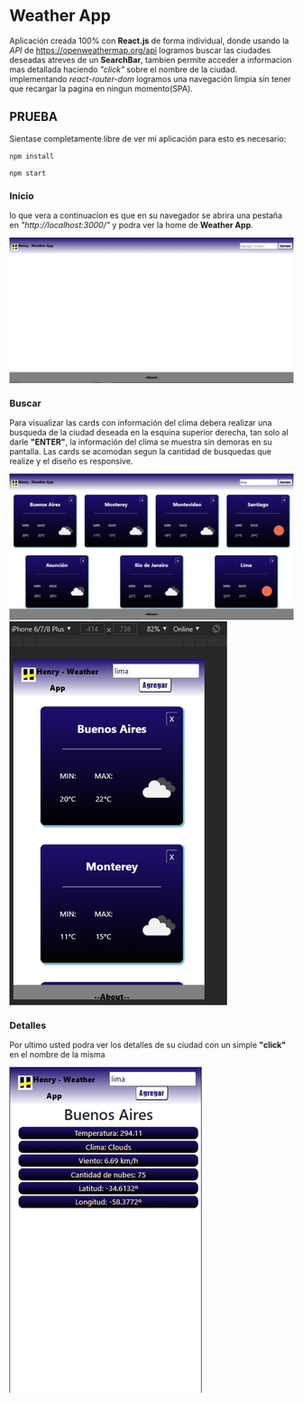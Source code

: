 
#  Weather App


Aplicación creada 100% con __React.js__ de forma individual, donde usando la _API_ de https://openweathermap.org/api logramos buscar las ciudades deseadas atreves de un __SearchBar__, tambien permite acceder a informacion mas detallada haciendo _"click"_ sobre el nombre de la ciudad. implementando _react-router-dom_ logramos una navegación limpia sin tener que recargar la pagina en ningun momento(SPA).

## PRUEBA 


Sientase completamente libre de ver mi aplicación para esto es necesario:
 

```NPM
npm install
```

```NPM
npm start
```

### Inicio

lo que vera a continuacion es que en su navegador se abrira una pestaña en _"http://localhost:3000/"_ y podra ver la home de __Weather App__. 


![Home](./img/home.png)

### Buscar

Para visualizar las cards con información del clima debera realizar una busqueda de la ciudad deseada en la esquina superior derecha, tan solo al darle __"ENTER"__, la información del clima se muestra sin demoras en su pantalla. Las cards se acomodan segun la cantidad de busquedas que realize y el diseño es responsive.


![busqueda](./img/busqueda.png)
![responsive](./img/busqueda-responsive.png)


### Detalles

Por ultimo usted podra ver los detalles de su ciudad con un simple __"click"__ en el nombre de la misma

![detalles](./img/detalles-responsive.png)

